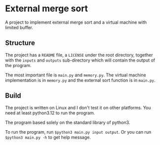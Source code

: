 # External merge sort

A project to implement external merge sort and a virtual machine with limited buffer.

## Structure

The project has a `README` file, a `LICENSE` under the root directory, together with the `inputs` and `outputs` sub-directory which will contain the output of the program.

The most important file is `main.py` and `memory.py`. The virtual machine implementation is in `memory.py` and the external sort function is in `main.py`.

## Build

The project is written on Linux and I don't test it on other platforms. You need at least python3.12 to run the program.

The program based solely on the standard library of python3.

To run the program, run `$python3 main.py input output`. Or you can run `$python3 main.py -h` to get help message.